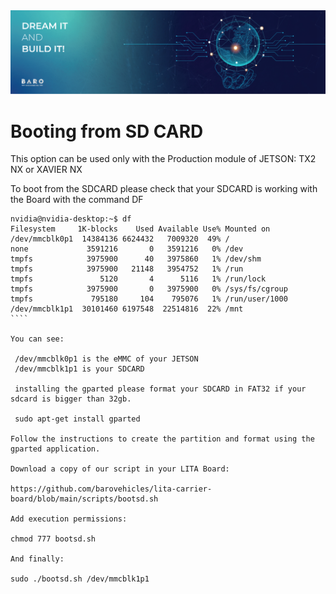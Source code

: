 <img src="./images/Banners-02.png">

# Booting from SD CARD

This option can be used only with the Production module of JETSON: TX2 NX or XAVIER NX

To boot from the SDCARD please check that your SDCARD is working with the Board with the command DF

`````
nvidia@nvidia-desktop:~$ df
Filesystem     1K-blocks    Used Available Use% Mounted on
/dev/mmcblk0p1  14384136 6624432   7009320  49% /
none             3591216       0   3591216   0% /dev
tmpfs            3975900      40   3975860   1% /dev/shm
tmpfs            3975900   21148   3954752   1% /run
tmpfs               5120       4      5116   1% /run/lock
tmpfs            3975900       0   3975900   0% /sys/fs/cgroup
tmpfs             795180     104    795076   1% /run/user/1000
/dev/mmcblk1p1  30101460 6197548  22514816  22% /mnt
````

You can see:

 /dev/mmcblk0p1 is the eMMC of your JETSON
 /dev/mmcblk1p1 is your SDCARD

 installing the gparted please format your SDCARD in FAT32 if your sdcard is bigger than 32gb.

 sudo apt-get install gparted

Follow the instructions to create the partition and format using the gparted application.

Download a copy of our script in your LITA Board:

https://github.com/barovehicles/lita-carrier-board/blob/main/scripts/bootsd.sh

Add execution permissions:

chmod 777 bootsd.sh

And finally:

sudo ./bootsd.sh /dev/mmcblk1p1

